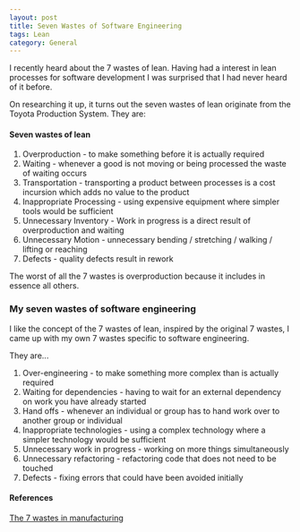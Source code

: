 ```yaml
---
layout: post
title: Seven Wastes of Software Engineering
tags: Lean 
category: General
---
```

I recently heard about the 7 wastes of lean. Having had a interest in lean processes for software development I was surprised that I had never heard of it before.

On researching it up, it turns out the seven wastes of lean originate from the Toyota Production System. They are:  

#### Seven wastes of lean

1) Overproduction - to make something before it is actually required  
2) Waiting - whenever a good is not moving or being processed the waste of waiting occurs  
3) Transportation - transporting a product between processes is a cost incursion which adds no value to the product   
4) Inappropriate Processing - using expensive equipment where simpler tools would be sufficient    
5) Unnecessary Inventory - Work in progress is a direct result of overproduction and waiting  
6) Unnecessary Motion - unnecessary bending / stretching / walking / lifting or reaching  
7) Defects - quality defects result in rework  

The worst of all the 7 wastes is overproduction because it includes in essence all others.

### My seven wastes of software engineering

I like the concept of the 7 wastes of lean, inspired by the original 7 wastes, I came up with my own 7 wastes specific to software engineering.

They are...

1) Over-engineering - to make something more complex than is actually required  
2) Waiting for dependencies - having to wait for an external dependency on work you have already started  
3) Hand offs - whenever an individual or group has to hand work over to another group or individual  
4) Inappropriate technologies - using a complex technology where a simpler technology would be sufficient  
5) Unnecessary work in progress - working on more things simultaneously  
6) Unnecessary refactoring - refactoring code that does not need to be touched  
7) Defects - fixing errors that could have been avoided initially  

#### References

[The 7 wastes in manufacturing](http://www.emsstrategies.com/dm090203article2.html)
